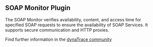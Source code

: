 ## SOAP Monitor Plugin

The SOAP Monitor verifies availability, content, and access time for specified SOAP requests to ensure the availability of SOAP Services. It supports secure communication and HTTP proxies.

Find further information in the [dynaTrace community](https://community.compuwareapm.com/community/display/DL/SOAP+Monitor+Plugin) 
